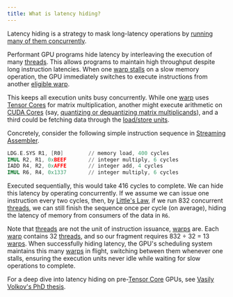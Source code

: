 ```yaml
---
title: What is latency hiding?
---
```


Latency hiding is a strategy to mask long-latency operations by [running many of them concurrently](/gpu-glossary/perf/littles-law).

Performant GPU programs hide latency by interleaving the execution of many [threads](/gpu-glossary/device-software/thread). This allows programs to maintain high throughput despite long instruction latencies. When one [warp stalls](/gpu-glossary/perf/FIXME) on a slow memory operation, the GPU immediately switches to execute instructions from another [eligible warp](/gpu-glossary/perf/FIXME).

This keeps all execution units busy concurrently. While one [warp](/gpu-glossary/device-software/warp) uses [Tensor Cores](/gpu-glossary/device-hardware/tensor-core) for matrix multiplication, another might execute arithmetic on [CUDA Cores](/gpu-glossary/device-hardware/cuda-core) (say, [quantizing or dequantizing matrix multiplicands](https://arxiv.org/abs/2408.11743)), and a third could be fetching data through the [load/store units](/gpu-glossary/device-hardware/load-store-unit).

Concretely, consider the following simple instruction sequence in [Streaming Assembler](/gpu-glossary/device-software/streaming-assembler).

```nasm
LDG.E.SYS R1, [R0]        // memory load, 400 cycles
IMUL R2, R1, 0xBEEF       // integer multiply, 6 cycles
IADD R4, R2, 0xAFFE       // integer add, 4 cycles
IMUL R6, R4, 0x1337       // integer multiply, 6 cycles
```

Executed sequentially, this would take 416 cycles to complete. We can hide this latency by operating concurrently. If we assume we can issue one instruction every two cycles, then, by [Little's Law](/gpu-glossary/perf/FIXME), if we run 832 concurrent [threads](/gpu-glossary/device-software/thread), we can still finish the sequence once per cycle (on average), hiding the latency of memory from consumers of the data in `R6`.

Note that [threads](/gpu-glossary/device-software/thread) are not the unit of instruction issuance, [warps](/gpu-glossary/device-software/warp) are. Each [warp](/gpu-glossary/device-software/warp) contains 32 [threads](/gpu-glossary/device-software/thread), and so our fragment requires 832 ÷ 32 = 13 [warps](/gpu-glossary/device-software/warp). When successfully hiding latency, the GPU's scheduling system maintains this many [warps](/gpu-glossary/device-software/warp) in flight, switching between them whenever one stalls, ensuring the execution units never idle while waiting for slow operations to complete.

For a deep dive into latency hiding on pre-[Tensor Core](/gpu-glossary/device-hardware/tensor-core) GPUs, see [Vasily Volkov's PhD thesis](https://arxiv.org/abs/2206.02874).

